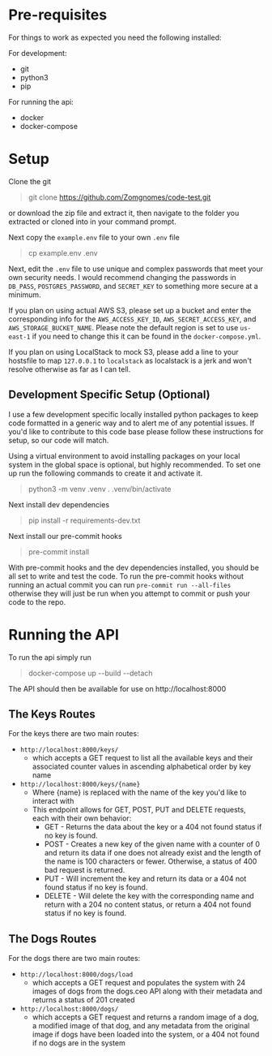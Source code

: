 # Pre-requisites
For things to work as expected you need the following installed:

For development:
 - git
 - python3
 - pip

For running the api:
 - docker
 - docker-compose

# Setup
Clone the git
>git clone https://github.com/Zomgnomes/code-test.git

or download the zip file and extract it, then navigate to the folder you extracted or cloned into in your command prompt.

Next copy the `example.env` file to your own `.env` file
>cp example.env .env

Next, edit the `.env` file to use unique and complex passwords that meet your own security needs.  I would recommend changing the passwords in `DB_PASS`, `POSTGRES_PASSWORD`, and `SECRET_KEY` to something more secure at a minimum.

If you plan on using actual AWS S3, please set up a bucket and enter the corresponding info for the `AWS_ACCESS_KEY_ID`, `AWS_SECRET_ACCESS_KEY`, and `AWS_STORAGE_BUCKET_NAME`.  Please note the default region is set to use `us-east-1` if you need to change this it can be found in the `docker-compose.yml`.

If you plan on using LocalStack to mock S3, please add a line to your hostsfile to map `127.0.0.1` to `localstack` as localstack is a jerk and won't resolve otherwise as far as I can tell.

## Development Specific Setup (Optional)
I use a few development specific locally installed python packages to keep code formatted in a generic way and to alert me of any potential issues. If you'd like to contribute to this code base please follow these instructions for setup, so our code will match.

Using a virtual environment to avoid installing packages on your local system in the global space is optional, but highly recommended. 
To set one up run the following commands to create it and activate it.
>python3 -m venv .venv
>. .venv/bin/activate

Next install dev dependencies
>pip install -r requirements-dev.txt

Next install our pre-commit hooks
>pre-commit install

With pre-commit hooks and the dev dependencies installed, you should be all set to write and test the code.  To run the pre-commit hooks without running an actual commit you can run
`pre-commit run --all-files` otherwise they will just be run when you attempt to commit or push your code to the repo.

# Running the API
To run the api simply run
>docker-compose up --build --detach

The API should then be available for use on http://localhost:8000

## The Keys Routes
For the keys there are two main routes:
 - `http://localhost:8000/keys/`
   - which accepts a GET request to list all the available keys and their associated counter values in ascending alphabetical order by key name
 - `http://localhost:8000/keys/{name}`
   - Where {name} is replaced with the name of the key you'd like to interact with
   - This endpoint allows for GET, POST, PUT and DELETE requests, each with their own behavior:
     - GET - Returns the data about the key or a 404 not found status if no key is found.
     - POST - Creates a new key of the given name with a counter of 0 and return its data if one does not already exist and the length of the name is 100 characters or fewer.  Otherwise, a status of 400 bad request is returned.
     - PUT - Will increment the key and return its data or a 404 not found status if no key is found.
     - DELETE - Will delete the key with the corresponding name and return with a 204 no content status, or return a 404 not found status if no key is found.
## The Dogs Routes
For the dogs there are two main routes:
 - `http://localhost:8000/dogs/load`
   - which accepts a GET request and populates the system with 24 images of dogs from the dogs.ceo API along with their metadata and returns a status of 201 created
 - `http://localhost:8000/dogs/`
   - which accepts a GET request and returns a random image of a dog, a modified image of that dog, and any metadata from the original image if dogs have been loaded into the system, or a 404 not found if no dogs are in the system
